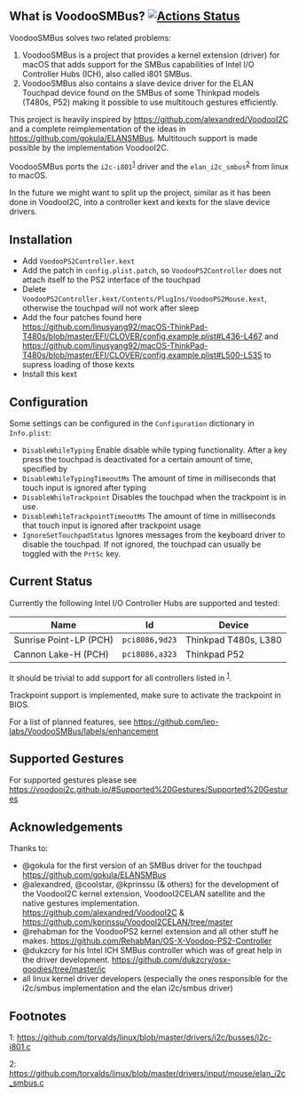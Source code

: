 ## What is VoodooSMBus? [![Actions Status](https://github.com/leo-labs/VoodooSMBus/workflows/CI/badge.svg)](https://github.com/leo-labs/VoodooSMBus/actions)

VoodooSMBus solves two related problems: 
  
  1. VoodooSMBus is a project that provides a kernel extension (driver) for macOS that adds support for the SMBus capabilities of Intel I/O Controller Hubs (ICH), also called i801 SMBus. 
  2. VoodooSMBus also contains a slave device driver for the ELAN Touchpad device found on the SMBus of some Thinkpad models (T480s, P52) making it possible to use multitouch gestures efficiently.

This project is heavily inspired by https://github.com/alexandred/VoodooI2C and a complete reimplementation of the ideas in https://github.com/gokula/ELANSMBus. Multitouch support is made possible by the implementation VoodooI2C.

VoodooSMBus ports the `i2c-i801`<sup>[1](#i2c-i801)</sup> driver and the `elan_i2c_smbus`<sup>[2](#elan_i2c_smbus)</sup> from linux to macOS.

In the future we might want to split up the project,  similar as it has been done in VoodooI2C, into a controller kext and kexts for the slave device drivers.

## Installation

- Add `VoodooPS2Controller.kext`
- Add the patch in `config.plist.patch`, so `VoodooPS2Controller` does not attach itself to the PS2 interface of the touchpad
- Delete `VoodooPS2Controller.kext/Contents/PlugIns/VoodooPS2Mouse.kext`, otherwise the touchpad will not work after sleep
- Add the four patches found here https://github.com/linusyang92/macOS-ThinkPad-T480s/blob/master/EFI/CLOVER/config.example.plist#L436-L467 and https://github.com/linusyang92/macOS-ThinkPad-T480s/blob/master/EFI/CLOVER/config.example.plist#L500-L535 to supress loading of those kexts
- Install this kext

## Configuration

Some settings can be configured in the `Configuration` dictionary in `Info.plist`:

* `DisableWhileTyping` Enable disable while typing functionality. After a key press the touchpad is deactivated for a certain amount of time, specified by
* `DisableWhileTypingTimeoutMs` The amount of time in milliseconds that touch input is ignored after typing
* `DisableWhileTrackpoint` Disables the touchpad when the trackpoint is in use.
* `DisableWhileTrackpointTimeoutMs` The amount of time in milliseconds that touch input is ignored after trackpoint usage
* `IgnoreSetTouchpadStatus` Ignores messages from the keyboard driver to disable the touchpad. If not ignored, the touchpad can usually be toggled with the `PrtSc` key. 

## Current Status

Currently the following Intel I/O Controller Hubs are supported and tested:

| Name                   | Id             |  Device              |
| ---------------------- | -------------- | -------------------- |
| Sunrise Point-LP (PCH) | `pci8086,9d23` | Thinkpad T480s, L380 |
| Cannon Lake-H (PCH)    | `pci8086,a323` | Thinkpad P52         |


It should be trivial to add support for all controllers listed in <sup>[1](#i2c-i801)</sup>. 

Trackpoint support is implemented, make sure to activate the trackpoint in BIOS.

For a list of planned features, see https://github.com/leo-labs/VoodooSMBus/labels/enhancement

## Supported Gestures

For supported gestures please see https://voodooi2c.github.io/#Supported%20Gestures/Supported%20Gestures


## Acknowledgements

Thanks to:
- @gokula for the first version of an SMBus driver for the touchpad https://github.com/gokula/ELANSMBus
- @alexandred, @coolstar, @kprinssu (& others) for the development of the VoodooI2C kernel extension, VoodooI2CELAN satellite and the native gestures implementation. https://github.com/alexandred/VoodooI2C & https://github.com/kprinssu/VoodooI2CELAN/tree/master
- @rehabman for the VoodooPS2 kernel extension and all other stuff he makes. https://github.com/RehabMan/OS-X-Voodoo-PS2-Controller
- @dukzcry for his Intel ICH SMBus controller which was of great help in the driver development. https://github.com/dukzcry/osx-goodies/tree/master/ic 
- all linux kernel driver developers (especially the ones responsible for the i2c/smbus implementation and the elan i2c/smbus driver)

## Footnotes

<a name="i2c-i801">1</a>: https://github.com/torvalds/linux/blob/master/drivers/i2c/busses/i2c-i801.c

<a name="elan_i2c_smbus">2</a>: https://github.com/torvalds/linux/blob/master/drivers/input/mouse/elan_i2c_smbus.c

